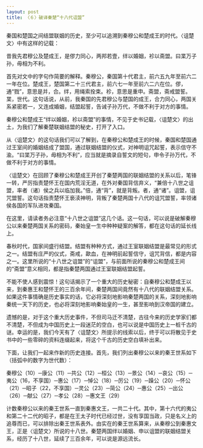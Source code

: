 ```yaml
---
layout: post
title: 〈６〉破译秦楚“十八代诅盟”
---
```

秦国和楚国之间结盟联姻的历史，至少可以追溯到秦穆公和楚成王的时代。〈诅楚文〉中有这样的记载：

昔我先君穆公及楚成王，是僇力同心，两邦若壹，绊以婚姻，袗以斋盟。曰枼万子孙，毋相为不利。

首先对文中的字句作简要的解释。秦穆公，秦国第十代君主，前六五九年至前六二一年在位。楚成王，楚国第二十三代君主，前六七一年至前六二六在位。僇，通“戮”，意思是并，合。绊，用绳索拴束。袗，意思是重申。斋盟，斋戒盟誓。枼，世代。这句话说，从前，我秦国的先君穆公与楚国的成王，合力同心，两国关系紧密若一，又连成婚姻，结盟起誓，告诫子孙万代，不做不利于对方的事情。

秦穆公和楚成王“绊以婚姻，袗以斋盟”的事情，不见于史书记载，〈诅楚文〉的出土，为我们了解秦楚联姻结盟的秘史，打开了入口。

从〈诅楚文〉的这句话我们可以了解到，在秦穆公和楚成王的时候，秦国和楚国通过王室间的婚姻结成了盟国，通过联姻结盟的仪式，对神明诅咒起誓，表示信守不渝。“曰枼万子孙，毋相为不利”，应当就是摘录自誓文的短句，申令子孙万代，不做不利于对方的事情。

〈诅楚文〉在回顾了秦穆公和楚成王开创了秦楚两国的联姻结盟的关系以后，笔锋一转，严厉指责楚怀王在国内荒淫无道，在外对秦国背信弃义，“兼倍十八世之诅盟，率者（诸）侯之兵以临加我。”倍，通“背”，就是背叛。者，通“诸”。诅盟，诅咒盟誓。这句话指责楚怀王亵渎神明，背叛了秦楚两国十八代的诅咒盟誓，率领诸侯各国的军队进攻秦国。

在这里，请读者务必注意“十八世之诅盟”这几个话。这一句话，可以说是破解秦穆公以来秦楚两国关系的密码，秦始皇一生中种种疑案的解答，都在这句话的延长线上。

春秋时代，国家间盛行结盟。结盟有种种方式，通过王室联姻结盟是最常见的形式之一。结盟有庄严的仪式，斋戒，歃血，在神明前起誓信守，诅咒背信，都是内容之一。这里所说的“十八世之诅盟”的“诅盟”，与前面所说的秦穆公和楚成王间的“斋盟”意义相同，都是指秦楚两国通过王室联姻结盟起誓。

不能不使人感到震惊！这句话揭示了一个重大的历史秘密：自秦穆公和楚成王以来，到秦惠王和楚怀王的三百余年间，秦楚两国间竟然有十八代的联姻结盟关系。如果这件事情确是历史事实的话，它必将深刻地影响秦楚两国的关系，深刻地影响秦统一天下的历史，也必将深刻地影响秦始皇的一生，甚至影响到汉帝国的建立。

遗憾的是，对于这个重大历史事件，不但司马迁不清楚，古往今来的历史学家们都不清楚，不但成为中国历史上一段迷茫的空白，也可以说是中国历史上一桩千古的谜。幸运的是，我们今天有了〈诅楚文〉所提示的线索以后，终于可以将散见于史书中的一些零碎的资料连缀起来，将这个千古的历史空白填补出来。

下面，让我们一起来作新的历史连接。首先，我们列出秦穆公以来的秦王世系如下（括弧中的数字为世代数）：

秦穆公（10）─康公（11）─共公（12）─桓公（13）─景公（14）─哀公（15）─夷公（16，不享国）─惠公（17）─悼公（18）─厉公（19）─躁公（20）─怀公（21）─昭子（22，不享国）─灵公（23）─简公（24）─惠公（25）─出公（26）─献公（27）─孝公（28）─惠文王（29）

计数秦穆公以来的秦王世系一直到秦惠文王，一共二十代。其中，第十六代的夷公和第二十二代的昭子，都是在王太子时代已经过世，没有享国当政，只是名义上的追尊而已，可以排除出秦王世系表外。由实在的秦王世系算来，从秦穆公到秦惠文王，正是〈诅楚文〉所说的十八世。秦楚两国绊以婚姻、申以诅盟的联姻结盟关系，经历了十八世，延续了三百余年，可以说是源远流长。

